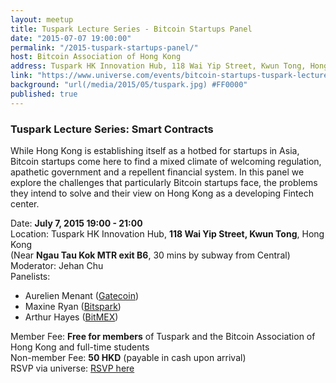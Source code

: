 ```yaml
---
layout: meetup
title: Tuspark Lecture Series - Bitcoin Startups Panel
date: "2015-07-07 19:00:00"
permalink: "/2015-tuspark-startups-panel/"
host: Bitcoin Association of Hong Kong
address: Tuspark HK Innovation Hub, 118 Wai Yip Street, Kwun Tong, Hong Kong
link: "https://www.universe.com/events/bitcoin-startups-tuspark-lecture-series-tickets-5G4KM"
background: "url(/media/2015/05/tuspark.jpg) #FF0000"
published: true
---
```


### Tuspark Lecture Series: Smart Contracts
While Hong Kong is establishing itself as a hotbed for startups in Asia, Bitcoin startups come here to find a mixed climate of welcoming regulation, apathetic government and a repellent financial system. In this panel we explore the challenges that particularly Bitcoin startups face, the problems they intend to solve and their view on Hong Kong as a developing Fintech center.

Date: **July 7, 2015 19:00 - 21:00**     
Location: Tuspark HK Innovation Hub, **118 Wai Yip Street, Kwun Tong**, Hong Kong     
(Near **Ngau Tau Kok MTR exit B6**, 30 mins by subway from Central)     
Moderator: Jehan Chu     
Panelists:

* Aurelien Menant ([Gatecoin](https://gatecoin.com/))
* Maxine Ryan ([Bitspark](https://bitspark.io/))
* Arthur Hayes ([BitMEX](https://www.bitmex.com/))

Member Fee: **Free for members** of Tuspark and the Bitcoin Association of Hong Kong and full-time students    
Non-member Fee: **50 HKD** (payable in cash upon arrival)     
RSVP via universe: <a class="unii-listing-button unii-blue unii-medium" href="https://www.universe.com/events/bitcoin-startups-tuspark-lecture-series-tickets-5G4KM">RSVP here</a><script type="text/javascript" src="https://www.universe.com/embed.js"/>    
Get **50% off** by prepaying with Bitcoin until July 6. Click here:     

<form action="https://www.coinpayments.net/index.php" method="post">
	<input type="hidden" name="cmd" value="_pay">
	<input type="hidden" name="reset" value="1">
	<input type="hidden" name="merchant" value="84ffa7d089e5eefdc9ff75f09f948f80">
	<input type="hidden" name="currency" value="HKD">
	<input type="hidden" name="amountf" value="25">
	<input type="hidden" name="item_name" value="Bitcoin Startups">
	<input type="hidden" name="allow_quantity" value="1">
	<input type="hidden" name="want_shipping" value="0">
	<input type="hidden" name="success_url" value="https://www.bitcoinhk/2015-tuspark-bitcoin-101/">	
	<input type="image" src="https://www.coinpayments.net/images/pub/checkout-blue.png" alt="RSVP Now with Bitcoin">
</form>
